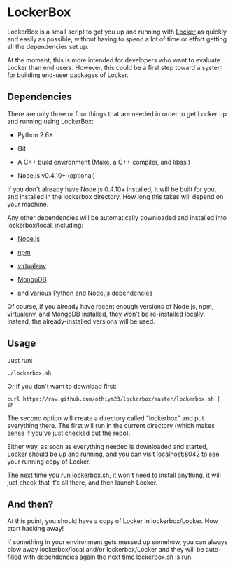 # LockerBox #

LockerBox is a small script to get you up and running with
[Locker](http://lockerproject.org/) as quickly and easily as possible,
without having to spend a lot of time or effort getting all the
dependencies set up.

At the moment, this is more intended for developers who want to
evaluate Locker than end users. However, this could be a first step
toward a system for building end-user packages of Locker.

## Dependencies ##

There are only three or four things that are needed in order to get
Locker up and running using LockerBox:

 - Python 2.6+

 - Git

 - A C++ build environment (Make, a C++ compiler, and libssl)

 - Node.js v0.4.10+ (optional)
 

If you don't already have Node.js 0.4.10+ installed, it will be built
for you, and installed in the lockerbox directory. How long this takes
will depend on your machine.

Any other dependencies will be automatically downloaded and installed
into lockerbox/local, including:

 - [Node.js](http://nodejs.org)

 - [npm](http://npmjs.org)

 - [virtualenv](http://www.virtualenv.org/)

 - [MongoDB](http://mongodb.org)

 - and various Python and Node.js dependencies

Of course, if you already have recent enough versions of Node.js, npm,
virtualenv, and MongoDB installed, they won't be re-installed
locally. Instead, the already-installed versions will be used.

## Usage ##

Just run:

    ./lockerbox.sh

Or if you don't want to download first:

    curl https://raw.github.com/othiym23/lockerbox/master/lockerbox.sh | sh

The second option will create a directory called "lockerbox" and put
everything there. The first will run in the current directory (which
makes sense if you've just checked out the repo).

Either way, as soon as everything needed is downloaded and started,
Locker should be up and running, and you can visit
[localhost:8042](http://localhost:8042/) to see your running copy of
Locker.

The next time you run lockerbox.sh, it won't need to install anything,
it will just check that it's all there, and then launch Locker.

## And then? ##

At this point, you should have a copy of Locker in
lockerbox/Locker. Now start hacking away!

If something in your environment gets messed up somehow, you can
always blow away lockerbox/local and/or lockerbox/Locker and they will
be auto-filled with dependencies again the next time lockerbox.sh is
run.

